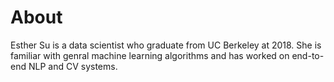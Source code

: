 # About

Esther Su is a data scientist who graduate from UC Berkeley at 2018. She is familiar with genral machine learning algorithms and has worked on end-to-end NLP and CV systems.
